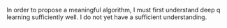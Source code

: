 In order to propose a meaningful algorithm, I must first understand deep q learning sufficiently well. I do not yet have a sufficient understanding.
